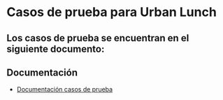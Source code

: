 
# Casos de prueba para Urban Lunch

## Los casos de prueba se encuentran en el siguiente documento:
### 



## Documentación

- [Documentación casos de prueba](https://docs.google.com/spreadsheets/d/14s2A08Bx8m9_tGq2xnTfzd27MKMAwsLw/edit?usp=sharing&ouid=112670958619645052421&rtpof=true&sd=true)

